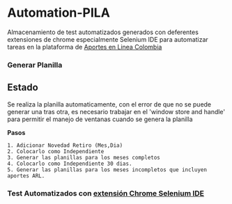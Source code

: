 # Automation-PILA

Almacenamiento de test automatizados generados con deferentes extensiones de chrome especialmente Selenium IDE para automatizar tareas en la plataforma de [Aportes en Linea Colombia](https://www.aportesenlinea.com/)

### Generar Planilla

## Estado
Se realiza la planilla automaticamente, con el error de que no se puede generar una tras otra, es necesario trabajar en el 'window store and handle' para permitir el manejo de ventanas cuando se genera la planilla


**Pasos**

	1. Adicionar Novedad Retiro (Mes,Dia)
	2. Colocarlo como Independiente
	3. Generar las planillas para los meses completos
	4. Colocarlo como Independiente 30 dias.
	5. Generar las planillas para los meses incompletos que incluyen aportes ARL.

### Test Automatizados con [extensión Chrome Selenium IDE](https://chrome.google.com/webstore/detail/selenium-ide/mooikfkahbdckldjjndioackbalphokd)




